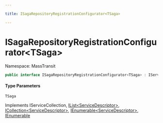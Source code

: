 ```yaml
---

title: ISagaRepositoryRegistrationConfigurator<TSaga>

---
```


# ISagaRepositoryRegistrationConfigurator\<TSaga\>

Namespace: MassTransit

```csharp
public interface ISagaRepositoryRegistrationConfigurator<TSaga> : IServiceCollection, IList<ServiceDescriptor>, ICollection<ServiceDescriptor>, IEnumerable<ServiceDescriptor>, IEnumerable
```

#### Type Parameters

`TSaga`<br/>

Implements IServiceCollection, [IList\<ServiceDescriptor\>](https://learn.microsoft.com/en-us/dotnet/api/system.collections.generic.ilist-1), [ICollection\<ServiceDescriptor\>](https://learn.microsoft.com/en-us/dotnet/api/system.collections.generic.icollection-1), [IEnumerable\<ServiceDescriptor\>](https://learn.microsoft.com/en-us/dotnet/api/system.collections.generic.ienumerable-1), [IEnumerable](https://learn.microsoft.com/en-us/dotnet/api/system.collections.ienumerable)

